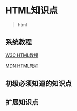 # HTML知识点

> html

## 系统教程

[W3C HTML教程](http://www.w3school.com.cn/html/index.asp)

[MDN HTML教程](https://developer.mozilla.org/zh-CN/docs/learn/HTML/Introduction_to_HTML)

## 初级必须知道的知识点

## 扩展知识点